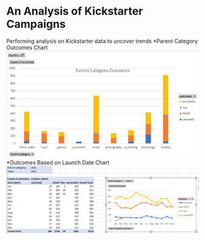 # An Analysis of Kickstarter Campaigns
Performing analysis on Kickstarter data to uncover trends
*Parent Category Outcomes Chart
![Parent Category Outcomes](https://github.com/tommy-chin/kickstarter-analysis/blob/main/Parent%20Category%20Outcomes.png)
*Outcomes Based on Launch Date Chart
![Outcomes Based on Launch Date](https://github.com/tommy-chin/kickstarter-analysis/blob/main/Outcomes%20Based%20on%20Launch%20Date.png)
